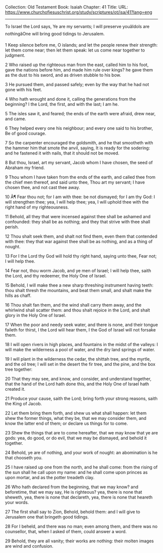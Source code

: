 Collection: Old Testament
Book: Isaiah
Chapter: 41
Title: 
URL: https://www.churchofjesuschrist.org/study/scriptures/ot/isa/41?lang=eng

---

To Israel the Lord says, Ye are my servants; I will preserve youâIdols are nothingâOne will bring good tidings to Jerusalem.

1 Keep silence before me, O islands; and let the people renew their strength: let them come near; then let them speak: let us come near together to judgment.

2 Who raised up the righteous man from the east, called him to his foot, gave the nations before him, and made him rule over kings? he gave them as the dust to his sword, and as driven stubble to his bow.

3 He pursued them, and passed safely; even by the way that he had not gone with his feet.

4 Who hath wrought and done it, calling the generations from the beginning? I the Lord, the first, and with the last; I am he.

5 The isles saw it, and feared; the ends of the earth were afraid, drew near, and came.

6 They helped every one his neighbour; and every one said to his brother, Be of good courage.

7 So the carpenter encouraged the goldsmith, and he that smootheth with the hammer him that smote the anvil, saying, It is ready for the sodering: and he fastened it with nails, that it should not be moved.

8 But thou, Israel, art my servant, Jacob whom I have chosen, the seed of Abraham my friend.

9 Thou whom I have taken from the ends of the earth, and called thee from the chief men thereof, and said unto thee, Thou art my servant; I have chosen thee, and not cast thee away.

10 Â¶ Fear thou not; for I am with thee: be not dismayed; for I am thy God: I will strengthen thee; yea, I will help thee; yea, I will uphold thee with the right hand of my righteousness.

11 Behold, all they that were incensed against thee shall be ashamed and confounded: they shall be as nothing; and they that strive with thee shall perish.

12 Thou shalt seek them, and shalt not find them, even them that contended with thee: they that war against thee shall be as nothing, and as a thing of nought.

13 For I the Lord thy God will hold thy right hand, saying unto thee, Fear not; I will help thee.

14 Fear not, thou worm Jacob, and ye men of Israel; I will help thee, saith the Lord, and thy redeemer, the Holy One of Israel.

15 Behold, I will make thee a new sharp threshing instrument having teeth: thou shalt thresh the mountains, and beat them small, and shalt make the hills as chaff.

16 Thou shalt fan them, and the wind shall carry them away, and the whirlwind shall scatter them: and thou shalt rejoice in the Lord, and shalt glory in the Holy One of Israel.

17 When the poor and needy seek water, and there is none, and their tongue faileth for thirst, I the Lord will hear them, I the God of Israel will not forsake them.

18 I will open rivers in high places, and fountains in the midst of the valleys: I will make the wilderness a pool of water, and the dry land springs of water.

19 I will plant in the wilderness the cedar, the shittah tree, and the myrtle, and the oil tree; I will set in the desert the fir tree, and the pine, and the box tree together:

20 That they may see, and know, and consider, and understand together, that the hand of the Lord hath done this, and the Holy One of Israel hath created it.

21 Produce your cause, saith the Lord; bring forth your strong reasons, saith the King of Jacob.

22 Let them bring them forth, and shew us what shall happen: let them shew the former things, what they be, that we may consider them, and know the latter end of them; or declare us things for to come.

23 Shew the things that are to come hereafter, that we may know that ye are gods: yea, do good, or do evil, that we may be dismayed, and behold it together.

24 Behold, ye are of nothing, and your work of nought: an abomination is he that chooseth you.

25 I have raised up one from the north, and he shall come: from the rising of the sun shall he call upon my name: and he shall come upon princes as upon mortar, and as the potter treadeth clay.

26 Who hath declared from the beginning, that we may know? and beforetime, that we may say, He is righteous? yea, there is none that sheweth, yea, there is none that declareth, yea, there is none that heareth your words.

27 The first shall say to Zion, Behold, behold them: and I will give to Jerusalem one that bringeth good tidings.

28 For I beheld, and there was no man; even among them, and there was no counsellor, that, when I asked of them, could answer a word.

29 Behold, they are all vanity; their works are nothing: their molten images are wind and confusion.
